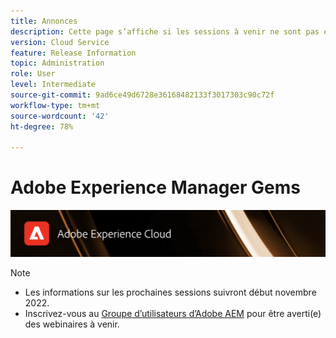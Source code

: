 ```yaml
---
title: Annonces
description: Cette page s’affiche si les sessions à venir ne sont pas encore définies.
version: Cloud Service
feature: Release Information
topic: Administration
role: User
level: Intermediate
source-git-commit: 9ad6ce49d6728e36168482133f3017303c90c72f
workflow-type: tm+mt
source-wordcount: '42'
ht-degree: 78%

---
```


# Adobe Experience Manager Gems

![](/help/assets/ADX_Gems.png)

>[!NOTE]
>
>* Les informations sur les prochaines sessions suivront début novembre 2022.
>* Inscrivez-vous au [Groupe d’utilisateurs d’Adobe AEM](https://aem-augs.adobe.com/) pour être averti(e) des webinaires à venir.